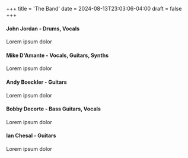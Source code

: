 +++
title = 'The Band'
date = 2024-08-13T23:03:06-04:00
draft = false
+++

#### John Jordan - Drums, Vocals

Lorem ipsum dolor

#### Mike D'Amante - Vocals, Guitars, Synths

Lorem ipsum dolor

#### Andy Boeckler - Guitars

Lorem ipsum dolor

#### Bobby Decorte - Bass Guitars, Vocals

Lorem ipsum dolor

#### Ian Chesal - Guitars

Lorem ipsum dolor
